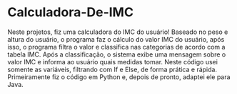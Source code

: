 # Calculadora-De-IMC
Neste projetos, fiz uma calculadora do IMC do usuário!
Baseado no peso e altura do usuário, o programa faz o cálculo do valor IMC do usuário, após isso, o programa filtra o valor e classifica nas categorias de acordo com a tabela IMC. Após a classificação, o sistema exibe uma mensagem sobre o valor IMC e informa ao usuário quais medidas tomar.
Neste código usei somente as variáveis, filtrando com If e Else, de forma prática e rápida. Primeiramente fiz o código em Python e, depois de pronto, adaptei ele para Java.
